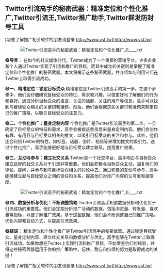## **Twitter引流高手的秘密武器：精准定位和个性化推广,Twitter引流王,Twitter推广助手,Twitter群发防封号工具**

[😍想了解推广相关软件的朋友请登录 http://www.vst.tw](http://www.vst.tw)

 <center><img src="https://vst.tw/MP4/tuiguang/png/0.png" alt="Twitter引流高手的秘密武器：精准定位和个性化推广_0____.txt"></center>

**😄导言：**
在如今的社交媒体时代，Twitter成为了一个重要的营销平台。许多企业和个人通过Twitter实现了引流和推广的目标，而其中成功的关键则是掌握了精准定位和个性化推广的秘密武器。本文将揭示这些秘密武器，并介绍如何利用它们在Twitter上取得引流成功。

**😄一、精准定位：锁定目标受众**
精准定位是Twitter引流高手的第一步。在这个步骤中，他们会仔细研究目标受众的特征、需求和兴趣，以便更好地了解他们的行为和喜好。通过分析目标受众的语言、关注的话题、关注的用户等信息，高手可以找到与目标受众相关的关键词和话题。然后，他们会根据这些关键词和话题来制定自己的推广策略，以吸引目标受众的注意力。

**😄二、个性化推广：量身定制内容**
个性化推广是Twitter引流高手的第二步。一旦确定了目标受众的特征和需求，高手会根据这些信息来量身定制内容。他们会创作有趣、有用且与目标受众相关的推文，以吸引目标受众的关注和参与。此外，他们还会利用Twitter的特性，如标签、话题、图片、视频等来增加推文的吸引力。通过个性化推广，高手能够更好地与目标受众建立联系，提高推广效果。

**😄三、互动与参与：建立社交关系**
Twitter是一个社交平台，高手明白与目标受众建立良好的社交关系对于引流非常重要。他们会积极与目标受众互动，回复他们的评论、提问，并参与到与目标受众相关的讨论中去。通过积极的互动与参与，高手能够建立起与目标受众之间的信任和关系，提高他们对推广内容的认可度和接受度。

 <center><img src="https://vst.tw/MP4/tuiguang/png/7.png" alt="Twitter引流高手的秘密武器：精准定位和个性化推广_0____.txt"></center>

**😄四、数据分析与优化：不断调整策略**
Twitter引流高手知道数据分析和优化对于引流成功的重要性。他们会定期分析推广活动的数据，包括浏览量、转发量、喜欢量等指标，以便了解推广效果。基于这些数据，他们会不断调整自己的推广策略，优化内容和互动方式，以提高引流效果。

**😄结语：**
精准定位和个性化推广是Twitter引流高手的秘密武器。通过锁定目标受众、量身定制内容、建立社交关系和数据分析与优化，高手能够在Twitter上取得引流成功。如果你想在Twitter上实现引流和推广目标，不妨借鉴他们的经验，并将这些秘密武器运用于你的推广策略中。记住，耐心和持续的努力是取得成功的关键！

[😍想了解推广相关软件的朋友请登录 http://www.vst.tw](http://www.vst.tw)



